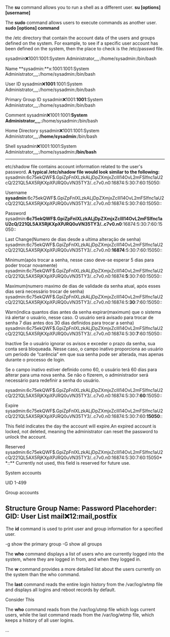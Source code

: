 The **su** command allows you to run a shell as a different user.
**su [options] [username]**

The **sudo** command allows users to execute commands as another user.
**sudo [options] command**

the /etc directory that contain the account data of the users and groups defined on the system.
 For example, to see if a specific user account has been defined on the system, then the place to check is the /etc/passwd file.

 sysadmin:x:1001:1001:System Administrator,,,,:/home/sysadmin:/bin/bash

 Name
 **sysadmin:**x:1001:1001:System Administrator,,,,:/home/sysadmin:/bin/bash

User ID
 sysadmin:x:**1001**:1001:System Administrator,,,,:/home/sysadmin:/bin/bash

Primary Group ID 
 sysadmin:x:1001:**1001**:System Administrator,,,,:/home/sysadmin:/bin/bash

Comment
 sysadmin:x:1001:1001:**System Administrator,,,,**:/home/sysadmin:/bin/bash

Home Directory
 sysadmin:x:1001:1001:System Administrator,,,,:**/home/sysadmin**:/bin/bash

Shell
 sysadmin:x:1001:1001:System Administrator,,,,:/home/sysadmin:**/bin/bash**

-----------------------------
etc/shadow file contains account information related to the user's password.
**A typical /etc/shadow file would look similar to the following:**
sysadmin:$6$c75ekQWF$.GpiZpFnIXLzkALjDpZXmjxZcIll14OvL2mFSIfnc1aU2cQ/221QL5AX5RjKXpXPJRQ0uVN35TY3/..c7v0.n0:16874:5:30:7:60:15050:

Username
**sysadmin**:$6$c75ekQWF$.GpiZpFnIXLzkALjDpZXmjxZcIll14OvL2mFSIfnc1aU2cQ/221QL5AX5RjKXpXPJRQ0uVN35TY3/..c7v0.n0:16874:5:30:7:60:15050::

Password
sysadmin:**$6$c75ekQWF$.GpiZpFnIXLzkALjDpZXmjxZcIll14OvL2mFSIfnc1aU2cQ/221QL5AX5RjKXpXPJRQ0uVN35TY3/..c7v0.n0**:16874:5:30:7:60:15050::

Last Change(Numero de dias desde a ultima alteração de senha)
sysadmin:$6$c75ekQWF$.GpiZpFnIXLzkALjDpZXmjxZcIll14OvL2mFSIfnc1aU2cQ/221QL5AX5RjKXpXPJRQ0uVN35TY3/..c7v0.n0:**16874**:5:30:7:60:15050::

Minimum(após trocar a senha, nesse caso deve-se esperar 5 dias para poder trocar novamente)
sysadmin:$6$c75ekQWF$.GpiZpFnIXLzkALjDpZXmjxZcIll14OvL2mFSIfnc1aU2cQ/221QL5AX5RjKXpXPJRQ0uVN35TY3/..c7v0.n0:16874:**5**:30:7:60:15050::

Maximum(numero maximo de dias de validade da senha atual, após esses dias será necessário trocar de senha)
sysadmin:$6$c75ekQWF$.GpiZpFnIXLzkALjDpZXmjxZcIll14OvL2mFSIfnc1aU2cQ/221QL5AX5RjKXpXPJRQ0uVN35TY3/..c7v0.n0:16874:5:**30**:7:60:15050::

Warn(indica quantos dias antes da senha expirar(maximum) que o sistema irá alertar o usuário, nesse caso. O usuário será avisado para trocar de senha 7 dias antes dos 30 dias definidos para trocar a senha)
sysadmin:$6$c75ekQWF$.GpiZpFnIXLzkALjDpZXmjxZcIll14OvL2mFSIfnc1aU2cQ/221QL5AX5RjKXpXPJRQ0uVN35TY3/..c7v0.n0:16874:5:30:**7**:60:15050::

Inactive
Se o usuário ignorar os avisos e exceder o prazo da senha, sua conta será bloqueada. Nesse caso, o campo inativo proporciona ao usuário um período de “carência” em que sua senha pode ser alterada, mas apenas durante o processo de login.

Se o campo inativo estiver definido como 60, o usuário terá 60 dias para alterar para uma nova senha. Se não o fizerem, o administrador será necessário para redefinir a senha do usuário.


sysadmin:$6$c75ekQWF$.GpiZpFnIXLzkALjDpZXmjxZcIll14OvL2mFSIfnc1aU2cQ/221QL5AX5RjKXpXPJRQ0uVN35TY3/..c7v0.n0:16874:5:30:7:**60**:15050::

Expire
sysadmin:$6$c75ekQWF$.GpiZpFnIXLzkALjDpZXmjxZcIll14OvL2mFSIfnc1aU2cQ/221QL5AX5RjKXpXPJRQ0uVN35TY3/..c7v0.n0:16874:5:30:7:60:**15050**::

This field indicates the day the account will expire.An expired account is locked, not deleted, meaning the administrator can reset the password to unlock the account.

Reserved
sysadmin:$6$c75ekQWF$.GpiZpFnIXLzkALjDpZXmjxZcIll14OvL2mFSIfnc1aU2cQ/221QL5AX5RjKXpXPJRQ0uVN35TY3/..c7v0.n0:16874:5:30:7:60:15050**::**
Currently not used, this field is reserved for future use. 

System accounts

UID 1-499

Group accounts

Structure
 Group Name: Password Placehorder: GID: User List
**mail:x:12:mail,postfix**
----------------------------
 The **id** command is used to print user and group information for a specified user. 

-g show the primary group
-G show all groups

The **who** command displays a list of users who are currently logged into the system, where they are logged in from, and when they logged in.

The **w** command provides a more detailed list about the users currently on the system than the who command. 

The **last** command reads the entire login history from the /var/log/wtmp file and displays all logins and reboot records by default. 



Consider This

The **who** command reads from the /var/log/utmp file which logs current users, while the last command reads from the /var/log/wtmp file, which keeps a history of all user logins.


...